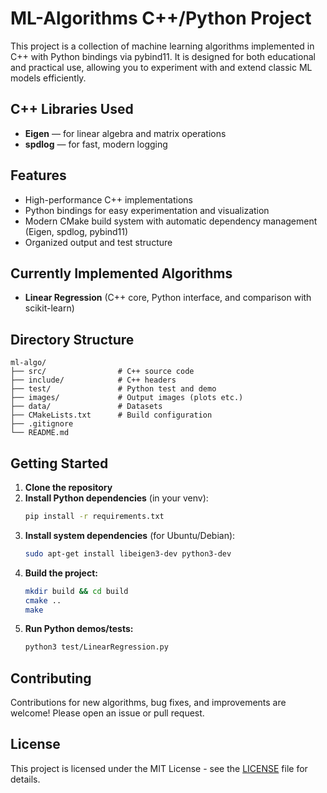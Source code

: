 # ML-Algorithms C++/Python Project

This project is a collection of machine learning algorithms implemented in C++ with Python bindings via pybind11. It is designed for both educational and practical use, allowing you to experiment with and extend classic ML models efficiently.

## C++ Libraries Used

- **Eigen** — for linear algebra and matrix operations
- **spdlog** — for fast, modern logging

## Features
- High-performance C++ implementations
- Python bindings for easy experimentation and visualization
- Modern CMake build system with automatic dependency management (Eigen, spdlog, pybind11)
- Organized output and test structure

## Currently Implemented Algorithms
- **Linear Regression** (C++ core, Python interface, and comparison with scikit-learn)

## Directory Structure
```
ml-algo/
├── src/                # C++ source code
├── include/            # C++ headers
├── test/               # Python test and demo 
├── images/             # Output images (plots etc.)
├── data/               # Datasets
├── CMakeLists.txt      # Build configuration
├── .gitignore
└── README.md
```

## Getting Started
1. **Clone the repository**
2. **Install Python dependencies** (in your venv):
   ```bash
   pip install -r requirements.txt
   ```
3. **Install system dependencies** (for Ubuntu/Debian):
   ```bash
   sudo apt-get install libeigen3-dev python3-dev
   ```
4. **Build the project:**
   ```bash
   mkdir build && cd build
   cmake ..
   make
   ```
5. **Run Python demos/tests:**
   ```bash
   python3 test/LinearRegression.py
   ```

## Contributing
Contributions for new algorithms, bug fixes, and improvements are welcome! Please open an issue or pull request.

## License
This project is licensed under the MIT License - see the [LICENSE](LICENSE) file for details.

